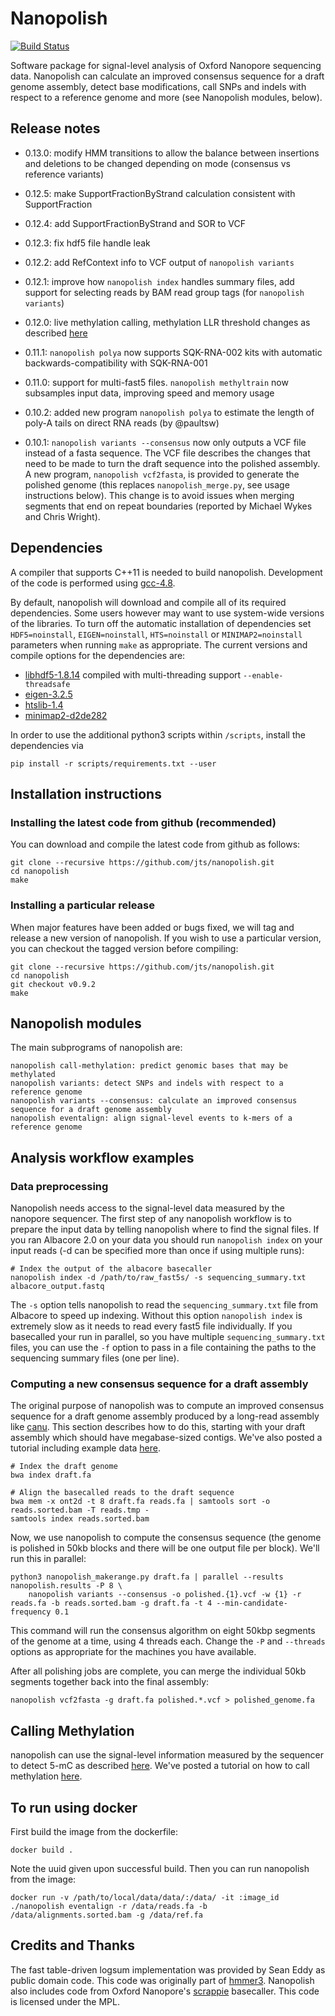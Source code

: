 # Nanopolish

[![Build Status](https://travis-ci.org/jts/nanopolish.svg?branch=master)](https://travis-ci.org/jts/nanopolish)

Software package for signal-level analysis of Oxford Nanopore sequencing data. Nanopolish can calculate an improved consensus sequence for a draft genome assembly, detect base modifications, call SNPs and indels with respect to a reference genome and more (see Nanopolish modules, below).

## Release notes

* 0.13.0: modify HMM transitions to allow the balance between insertions and deletions to be changed depending on mode (consensus vs reference variants)

* 0.12.5: make SupportFractionByStrand calculation consistent with SupportFraction

* 0.12.4: add SupportFractionByStrand and SOR to VCF

* 0.12.3: fix hdf5 file handle leak

* 0.12.2: add RefContext info to VCF output of `nanopolish variants`

* 0.12.1: improve how `nanopolish index` handles summary files, add support for selecting reads by BAM read group tags (for `nanopolish variants`)

* 0.12.0: live methylation calling, methylation LLR threshold changes as described [here](http://simpsonlab.github.io/2020/03/03/nanopolish-v0.12.0/)

* 0.11.1: `nanopolish polya` now supports SQK-RNA-002 kits with automatic backwards-compatibility with SQK-RNA-001

* 0.11.0: support for multi-fast5 files. `nanopolish methyltrain` now subsamples input data, improving speed and memory usage

* 0.10.2: added new program `nanopolish polya` to estimate the length of poly-A tails on direct RNA reads (by @paultsw)

* 0.10.1: `nanopolish variants --consensus` now only outputs a VCF file instead of a fasta sequence. The VCF file describes the changes that need to be made to turn the draft sequence into the polished assembly. A new program, `nanopolish vcf2fasta`, is provided to generate the polished genome (this replaces `nanopolish_merge.py`, see usage instructions below). This change is to avoid issues when merging segments that end on repeat boundaries (reported by Michael Wykes and Chris Wright).

## Dependencies

A compiler that supports C++11 is needed to build nanopolish. Development of the code is performed using [gcc-4.8](https://gcc.gnu.org/gcc-4.8/).

By default, nanopolish will download and compile all of its required dependencies. Some users however may want to use system-wide versions of the libraries. To turn off the automatic installation of dependencies set `HDF5=noinstall`, `EIGEN=noinstall`, `HTS=noinstall` or `MINIMAP2=noinstall` parameters when running `make` as appropriate. The current versions and compile options for the dependencies are:

* [libhdf5-1.8.14](http://www.hdfgroup.org/HDF5/release/obtain5.html) compiled with multi-threading support `--enable-threadsafe`
* [eigen-3.2.5](http://eigen.tuxfamily.org)
* [htslib-1.4](http://github.com/samtools/htslib)
* [minimap2-d2de282](http://github.com/lh3/minimap2)

In order to use the additional python3 scripts within `/scripts`, install the dependencies via

```
pip install -r scripts/requirements.txt --user
```


## Installation instructions

### Installing the latest code from github (recommended)

You can download and compile the latest code from github as follows:

```
git clone --recursive https://github.com/jts/nanopolish.git
cd nanopolish
make
```

### Installing a particular release

When major features have been added or bugs fixed, we will tag and release a new version of nanopolish. If you wish to use a particular version, you can checkout the tagged version before compiling:

```
git clone --recursive https://github.com/jts/nanopolish.git
cd nanopolish
git checkout v0.9.2
make
```

## Nanopolish modules

The main subprograms of nanopolish are:

```
nanopolish call-methylation: predict genomic bases that may be methylated
nanopolish variants: detect SNPs and indels with respect to a reference genome
nanopolish variants --consensus: calculate an improved consensus sequence for a draft genome assembly
nanopolish eventalign: align signal-level events to k-mers of a reference genome
```

## Analysis workflow examples

### Data preprocessing

Nanopolish needs access to the signal-level data measured by the nanopore sequencer. The first step of any nanopolish workflow is to prepare the input data by telling nanopolish where to find the signal files. If you ran Albacore 2.0 on your data you should run `nanopolish index` on your input reads (-d can be specified more than once if using multiple runs):

```
# Index the output of the albacore basecaller
nanopolish index -d /path/to/raw_fast5s/ -s sequencing_summary.txt albacore_output.fastq
```

The `-s` option tells nanopolish to read the `sequencing_summary.txt` file from Albacore to speed up indexing. Without this option `nanopolish index` is extremely slow as it needs to read every fast5 file individually. If you basecalled your run in parallel, so you have multiple `sequencing_summary.txt` files, you can use the `-f` option to pass in a file containing the paths to the sequencing summary files (one per line).

### Computing a new consensus sequence for a draft assembly

The original purpose of nanopolish was to compute an improved consensus sequence for a draft genome assembly produced by a long-read assembly like [canu](https://github.com/marbl/canu). This section describes how to do this, starting with your draft assembly which should have megabase-sized contigs. We've also posted a tutorial including example data [here](http://nanopolish.readthedocs.io/en/latest/quickstart_consensus.html).

```
# Index the draft genome
bwa index draft.fa

# Align the basecalled reads to the draft sequence
bwa mem -x ont2d -t 8 draft.fa reads.fa | samtools sort -o reads.sorted.bam -T reads.tmp -
samtools index reads.sorted.bam
```

Now, we use nanopolish to compute the consensus sequence (the genome is polished in 50kb blocks and there will be one output file per block). We'll run this in parallel:

```
python3 nanopolish_makerange.py draft.fa | parallel --results nanopolish.results -P 8 \
    nanopolish variants --consensus -o polished.{1}.vcf -w {1} -r reads.fa -b reads.sorted.bam -g draft.fa -t 4 --min-candidate-frequency 0.1
```

This command will run the consensus algorithm on eight 50kbp segments of the genome at a time, using 4 threads each. Change the ```-P``` and ```--threads``` options as appropriate for the machines you have available.

After all polishing jobs are complete, you can merge the individual 50kb segments together back into the final assembly:

```
nanopolish vcf2fasta -g draft.fa polished.*.vcf > polished_genome.fa
```

## Calling Methylation

nanopolish can use the signal-level information measured by the sequencer to detect 5-mC as described [here](http://www.nature.com/nmeth/journal/vaop/ncurrent/full/nmeth.4184.html). We've posted a tutorial on how to call methylation [here](http://nanopolish.readthedocs.io/en/latest/quickstart_call_methylation.html).

## To run using docker

First build the image from the dockerfile:
```
docker build .
```
Note the uuid given upon successful build.
Then you can run nanopolish from the image:
```
docker run -v /path/to/local/data/data/:/data/ -it :image_id  ./nanopolish eventalign -r /data/reads.fa -b /data/alignments.sorted.bam -g /data/ref.fa
```

## Credits and Thanks

The fast table-driven logsum implementation was provided by Sean Eddy as public domain code. This code was originally part of [hmmer3](http://hmmer.janelia.org/). Nanopolish also includes code from Oxford Nanopore's [scrappie](https://github.com/nanoporetech/scrappie) basecaller. This code is licensed under the MPL.
